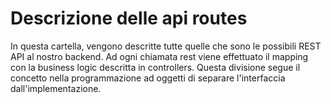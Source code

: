 # Descrizione delle api routes

In questa cartella, vengono descritte tutte quelle che sono le possibili REST API al nostro backend. Ad ogni chiamata rest viene effettuato il mapping con la business logic descritta in controllers. Questa divisione segue il concetto nella programmazione ad oggetti di separare l'interfaccia dall'implementazione.